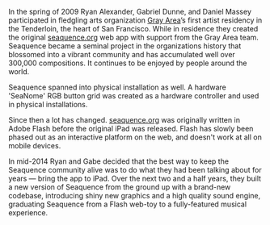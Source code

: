 In the spring of 2009 Ryan Alexander, Gabriel Dunne, and Daniel Massey participated in fledgling arts organization [Gray Area](http://grayarea.org)’s first artist residency in the Tenderloin, the heart of San Francisco. While in residence they created the original [seaquence.org](http://seaquence.org) web app with support from the Gray Area team. Seaquence became a seminal project in the organizations history that blossomed into a vibrant community and has accumulated well over 300,000 compositions. It continues to be enjoyed by people around the world.

Seaquence spanned into physical installation as well. A hardware 'SeaNome' RGB button grid was created as a hardware controller and used in physical installations.

Since then a lot has changed. [seaquence.org](http://seaquence.org) was originally written in Adobe Flash before the original iPad was released. Flash has slowly been phased out as an interactive platform on the web, and doesn't work at all on mobile devices.

In mid-2014 Ryan and Gabe decided that the best way to keep the Seaquence community alive was to do what they had been talking about for years — bring the app to iPad. Over the next two and a half years, they built a new version of Seaquence from the ground up with a brand-new codebase, introducing shiny new graphics and a high quality sound engine, graduating Seaquence from a Flash web-toy to a fully-featured musical experience.